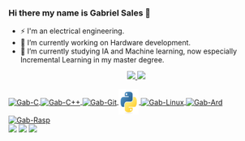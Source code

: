 ### Hi there my name is Gabriel Sales 👋

- ⚡ I'm an electrical engineering.
- 🔭 I’m currently working on Hardware development.
- 🌱 I’m currently studying IA and Machine learning, now especially Incremental Learning in my master degree.
 
<div align="center">
  <a href="https://github.com/GabrielSales1995">
  <img height="180em" src="https://github-readme-stats.vercel.app/api?username=GabrielSales1995&show_icons=true&theme=vue&include_all_commits=true&count_private=true"/>
  <img height="180em" src="https://github-readme-stats.vercel.app/api/top-langs/?username=GabrielSales1995&layout=compact&langs_count=7&theme=vue"/>
</div>

</div>
<div style="display: inline_block"><br>
  <img align="center" alt="Gab-C" height="50" width="40" src="https://cdn.jsdelivr.net/gh/devicons/devicon/icons/c/c-original.svg">
  <img align="center" alt="Gab-C++" height="50" width="40" src="https://cdn.jsdelivr.net/gh/devicons/devicon/icons/cplusplus/cplusplus-original.svg">
  <img align="center" alt="Gab-Git" height="50" width="40" src="https://cdn.jsdelivr.net/gh/devicons/devicon/icons/git/git-original.svg">
  <img align="center" alt="Gab-Python" height="50" width="40" src="https://raw.githubusercontent.com/devicons/devicon/master/icons/python/python-original.svg">
  <img align="center" alt="Gab-Linux" height="50" width="40" src="https://cdn.jsdelivr.net/gh/devicons/devicon/icons/linux/linux-original.svg">
  <img align="center" alt="Gab-Ard" height="50" width="40" src="https://cdn.jsdelivr.net/gh/devicons/devicon/icons/arduino/arduino-original.svg">
  <img align="center" alt="Gab-Rasp" height="50" width="40" src="https://cdn.jsdelivr.net/gh/devicons/devicon/icons/raspberrypi/raspberrypi-original.svg">

</div>
    
<div> 
  <a href="https://instagram.com/gabriel_sales_dias" target="_blank"><img src="https://img.shields.io/badge/-Instagram-%23E4405F?style=for-the-badge&logo=instagram&logoColor=white" target="_blank"></a>
  <a href = "mailto:gabriel.sales.dias@gmail.com"><img src="https://img.shields.io/badge/-Gmail-%23333?style=for-the-badge&logo=gmail&logoColor=white" target="_blank"></a>
  <a href="https://www.linkedin.com/in/gabriel-sales-dias-507a22a6" target="_blank"><img src="https://img.shields.io/badge/-LinkedIn-%230077B5?style=for-the-badge&logo=linkedin&logoColor=white" target="_blank"></a> 
</div>
